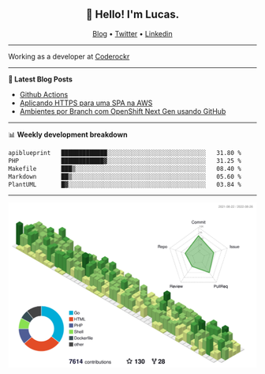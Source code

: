 <h2 align="center">👋 Hello! I'm Lucas.</h2>
<p align="center">
  <a href="https://www.lucassabreu.net.br/">Blog</a> •
  <a href="https://twitter.com/lucassabreu">Twitter</a> •
  <a href="https://www.linkedin.com/in/lucassantosabreu/">Linkedin</a>
</p>

---

Working as a developer at [Coderockr](https://github.com/Coderockr)

---

**📝 Latest Blog Posts**

<!-- BLOG-POST-LIST:START -->
- [Github Actions](https://www.lucassabreu.net.br/post/github-actions/)
- [Aplicando HTTPS para uma SPA na AWS](https://www.lucassabreu.net.br/post/aplicando-https-para-uma-spa-na-aws/)
- [Ambientes por Branch com OpenShift Next Gen usando GitHub](https://www.lucassabreu.net.br/post/ambientes-por-branch-com-openshift-next-gen-usando-github/)
<!-- BLOG-POST-LIST:END -->

---

📊 **Weekly development breakdown**
<!--START_SECTION:waka-->
```text
apiblueprint   █████████████░░░░░░░░░░░░░░░░░░░░░░░░░░░░   31.80 % 
PHP            ████████████▓░░░░░░░░░░░░░░░░░░░░░░░░░░░░   31.25 % 
Makefile       ███▒░░░░░░░░░░░░░░░░░░░░░░░░░░░░░░░░░░░░░   08.40 % 
Markdown       ██▒░░░░░░░░░░░░░░░░░░░░░░░░░░░░░░░░░░░░░░   05.60 % 
PlantUML       █▓░░░░░░░░░░░░░░░░░░░░░░░░░░░░░░░░░░░░░░░   03.84 % 
```
<!--END_SECTION:waka-->

---

![](./profile-3d-contrib/profile-green-animate.svg)

